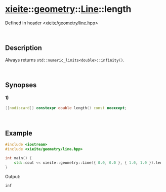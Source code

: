 # [xieite](../../../../../xieite.md)\:\:[geometry](../../../../../geometry.md)\:\:[Line](../../../line.md)\:\:length
Defined in header [<xieite/geometry/line.hpp>](../../../../../../include/xieite/geometry/line.hpp)

&nbsp;

## Description
Always returns `std::numeric_limits<double>::infinity()`.

&nbsp;

## Synopses
#### 1)
```cpp
[[nodiscard]] constexpr double length() const noexcept;
```

&nbsp;

## Example
```cpp
#include <iostream>
#include <xieite/geometry/line.hpp>

int main() {
    std::cout << xieite::geometry::Line({ 0.0, 0.0 }, { 1.0, 1.0 }).length() << '\n';
}
```
Output:
```
inf
```
